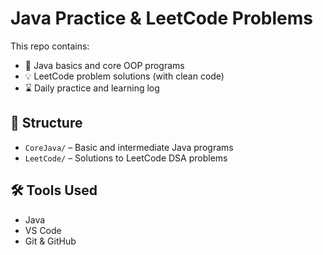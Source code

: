 
# Java Practice & LeetCode Problems

This repo contains:
- 📘 Java basics and core OOP programs
- 💡 LeetCode problem solutions (with clean code)
- ⌛ Daily practice and learning log

## 📁 Structure
- `CoreJava/` – Basic and intermediate Java programs
- `LeetCode/` – Solutions to LeetCode DSA problems

## 🛠 Tools Used
- Java
- VS Code
- Git & GitHub


